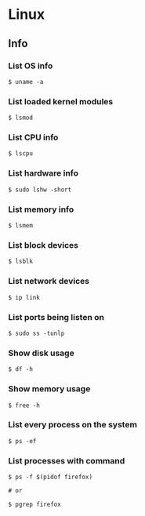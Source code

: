 # Linux

## Info

### List OS info
```
$ uname -a
```

### List loaded kernel modules
```
$ lsmod
```

### List CPU info
```
$ lscpu
```

### List hardware info
```
$ sudo lshw -short
```

### List memory info
```
$ lsmem
```

### List block devices
```
$ lsblk
```

### List network devices
```
$ ip link
```

### List ports being listen on
```
$ sudo ss -tunlp
```

### Show disk usage
```
$ df -h
```

### Show memory usage

```
$ free -h
```

### List every process on the system
```
$ ps -ef
```

### List processes with command
```
$ ps -f $(pidof firefox)

# or

$ pgrep firefox
```
